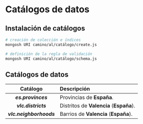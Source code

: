 # Catálogos de datos


## Instalación de catálogos

```bash
# creación de colección e índices
mongosh URI camino/al/catálogo/create.js

# definición de la regla de validación
mongosh URI camino/al/catálogo/schema.js
```


## Catálogos de datos

Catálogo | Descripción
:--: | :--
***es.provinces*** | Provincias de **España**.
***vlc.districts*** | Distritos de **Valencia** (**España**).
***vlc.neighborhoods*** | Barrios de **Valencia** (**España**).
